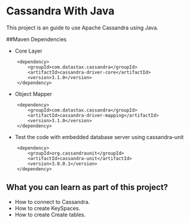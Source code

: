 # Cassandra With Java

This project is an guide to use Apache Cassandra using Java.

##Maven Dependencies

-  Core Layer
```
    <dependency>
        <groupId>com.datastax.cassandra</groupId>
        <artifactId>cassandra-driver-core</artifactId>
        <version>3.1.0</version>
    </dependency>
```
-  Object Mapper
```
    <dependency>
        <groupId>com.datastax.cassandra</groupId>
        <artifactId>cassandra-driver-mapping</artifactId>
        <version>3.1.0</version>
    </dependency>
```
-  Test the code with embedded database server using cassandra-unit
```
    <dependency>
        <groupId>org.cassandraunit</groupId>
        <artifactId>cassandra-unit</artifactId>
        <version>3.0.0.1</version>
    </dependency>
```

## What you can learn as part of this project?
-  How to connect to Cassandra.
-  How to create KeySpaces.
-  How to create Create tables.